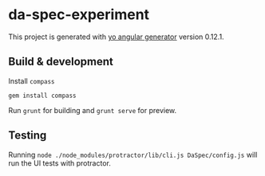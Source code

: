 # da-spec-experiment

This project is generated with [yo angular generator](https://github.com/yeoman/generator-angular)
version 0.12.1.

## Build & development

Install `compass`

    gem install compass

Run `grunt` for building and `grunt serve` for preview.

## Testing

Running `node ./node_modules/protractor/lib/cli.js DaSpec/config.js` will run the UI tests with protractor.
